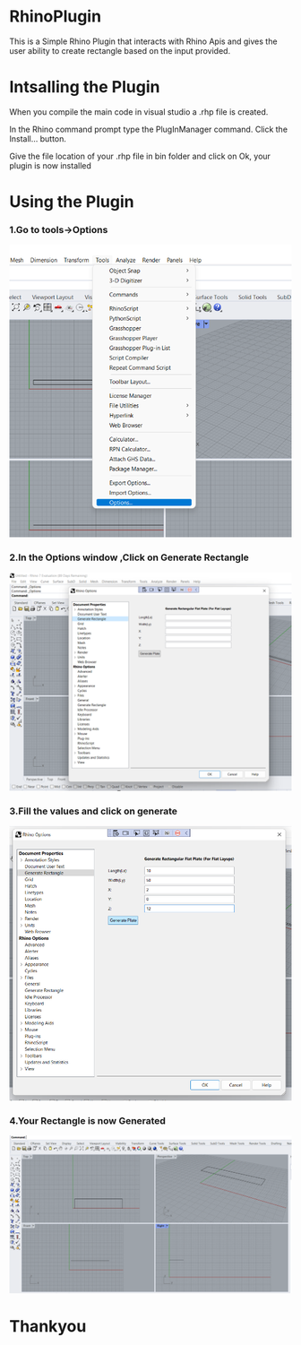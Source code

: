 # RhinoPlugin
This is a Simple Rhino Plugin that interacts with Rhino Apis and gives the user ability to create rectangle based on the input provided.

<h1>Intsalling the Plugin</h1>
<p>When you compile the main code in visual studio a .rhp file is created.
</p>
<p>In the Rhino command prompt type the PlugInManager command. Click the Install… button.</p>
<p>Give the file location of your .rhp file in bin folder and click on Ok, your plugin is now installed</p>

<h1>Using the Plugin </h1>
<h3>1.Go to tools->Options</h3>
<img src = "./assets/image.png">
<h3>2.In the Options window ,Click on Generate Rectangle</h3>
<img src = "./assets/image2.png">
<h3>3.Fill the values and click on generate</h3>
<img src = "./assets/image3.png">
<h3>4.Your Rectangle is now Generated</h3>
<img src = "./assets/image4.png">

<h1>Thankyou</h1>